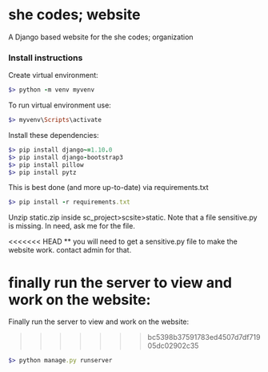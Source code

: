 # she codes; website

A Django based website for the she codes; organization

### Install instructions
Create virtual environment:
```ruby
$> python -m venv myvenv
```

To run virtual environment use:

```ruby
$> myvenv\Scripts\activate
```

Install these dependencies:

```ruby
$> pip install django~=1.10.0
$> pip install django-bootstrap3
$> pip install pillow
$> pip install pytz
```
This is best done (and more up-to-date) via requirements.txt
```ruby
$> pip install -r requirements.txt
```
Unzip static.zip inside sc_project>scsite>static. Note that a file sensitive.py is missing. In need, ask me for the file.

<<<<<<< HEAD
** you will need to get a sensitive.py file to make the website work. contact admin for that.

finally run the server to view and work on the website:
=======
Finally run the server to view and work on the website:
>>>>>>> bc5398b37591783ed4507d7df71905dc02902c35
```ruby
$> python manage.py runserver
```
